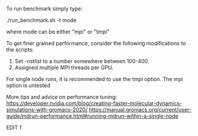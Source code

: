To run benchmark simply type:

./run_benchmark.sh -t mode

where mode can be either "mpi" or "tmpi"

To get finer grained performance, consider the following modifications to the scripts:

1. Set -nstlist to a number somewhere between 100-400.
2. Assigned multiple MPI threads per GPU.

For single node runs, it is recommended to use the tmpi option. The mpi option is untested

More tips and advice on performance tuning:
https://developer.nvidia.com/blog/creating-faster-molecular-dynamics-simulations-with-gromacs-2020/
https://manual.gromacs.org/current/user-guide/mdrun-performance.html#running-mdrun-within-a-single-node

EDIT 1
